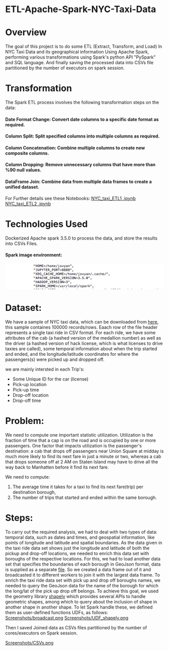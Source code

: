 # ETL-Apache-Spark-NYC-Taxi-Data

# Overview
The goal of this project is to do some ETL (Extract, Transform, and Load) In NYC Taxi Data and its geographical information Using Apache Spark, performing various transformations using Spark's python API "PySpark" and SQL language. And finally saving the processed data into CSVs file partitioned by the number of executors on spark session.

# Transformation

The Spark ETL process involves the following transformation steps on the  data:

#### Date Format Change: Convert date columns to a specific date format as required.
#### Column Split: Split specified columns into multiple columns as required.
#### Column Concatenation: Combine multiple columns to create new composite columns.
#### Column Dropping: Remove unnecessary columns that have more than %90 null values.
#### DataFrame Join: Combine data from multiple data frames to create a unified dataset.

For Further details see these Notebooks:
[NYC_taxi_ETL1 .ipynb](https://github.com/mervat-khaled/ETL-Apache-Spark-NYC-Taxi-Data/blob/main/NYC_taxi_ETL1%20.ipynb)
[NYC_taxi_ETL2 .ipynb](https://github.com/mervat-khaled/ETL-Apache-Spark-NYC-Taxi-Data/blob/main/NYC_taxi_ETL2%20.ipynb)

# Technologies Used
Dockerized Apache spark 3.5.0 to process the data, and store the results into CSVs Files.

#### Spark image environment:

![Screenshots/image_config.png](Screenshots/image_config.png)

# Dataset:
We have a sample of NYC taxi data, which can be downloaded from [here](http://www.andresmh.com/nyctaxitrips/), this sample containes 100000 records/rows. Eaach row of the file header represents a single taxi ride in CSV format. For each ride, we have some attributes of the cab (a hashed version of the medallion number) as well as the driver (a hashed version of hack license, which is what licenses to drive taxies are called), some temporal information about when the trip started and ended, and the longitude/latitude coordinates for where the passengers(s) were picked up and dropped off.

we are mainly intersted in each Trip's:

* Some Unique ID for the car (license)
* Pick-up location
* Pick-up time 
* Drop-off location
* Drop-off time

# Problem:

 We need to compute one important statistic utilization. Utilization is the fraction of time that a cap is on the road and is occupied by one or more passengers. One factor that impacts utilization is the passenger's destination: a cab that drops off passengers near Union Square at midday is much more likely to find its next fare in just a minute or two, whereas a cab that drops someone off at 2 AM on Staten Island may have to drive all the way back to Manhatten before it find its next fare. 

We need to compute:

1. The average time it takes for a taxi to find its next fare(trip) per destination borough,
2. The number of trips that started and ended within the same borough.

# Steps:
To carry out the required analysis, we had to deal with two types of data: temporal data, such as dates and times, and geospatial information, like points of longitude and latitude and spatial boundaries.
As the data given in the taxi ride data set shows just the longitude and latitude of both the pickup and drop-off locations, we needed to enrich this data set with boroughs of the respective locations. For this, we had to load another data set that specifies the boundaries of each borough in GeoJson format, data is supplied as a separate [file](https://github.com/mervat-khaled/ETL-Apache-Spark-NYC-Taxi-Data/blob/main/data/nyc-boroughs.geojson?short_path=a7cec63). So we created a data frame out of it and broadcasted it to different workers to join it with the largest data frame. 
To enrich the taxi ride data set with pick up and drop off boroughs names, we needed to query the GeoJson data for the name of the borough for which the long/lat of the pick up drop off belongs. To achieve this goal, we used the geometry library [shapely](https://shapely.readthedocs.io/en/stable/) which provides several APIs to handle geometric shapes, among which to query about the inclusion of shape in another shape in another shape.
To let Spark handle these, we defined them as user-defined functions UDFs, as follows: 
[Screenshots/broadcast.png](Screenshots/broadcast.png)
[Screenshots/UDF_shapely.png](Screenshots/UDF_shapely.png)

Then I saved Joined data as CSVs files partitioned by the number of cores/executors on Spark session.

[Screenshots/CSVs.png](Screenshots/CSVs.png)


